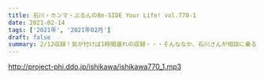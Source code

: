 ```yaml
---
title: 石川・ホンマ・ぶるんのBe-SIDE Your Life! vol.770-1
date: 2021-02-14
tags: ['2021年', '2021年02月']
draft: false
summary: 2/12収録！気が付けば1時間遅れの収録・・・そんななか、石川さんが相談に乗る！？
---
```


http://project-phi.ddo.jp/ishikawa/ishikawa770_1.mp3
